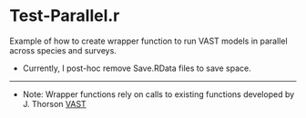 # Test-Parallel.r
Example of how to create wrapper function to run VAST models in parallel across species and surveys. 
* Currently, I post-hoc remove Save.RData files to save space.

***

*	Note: Wrapper functions rely on calls to existing functions developed by J. Thorson [VAST](https://github.com/James-Thorson/VAST)



